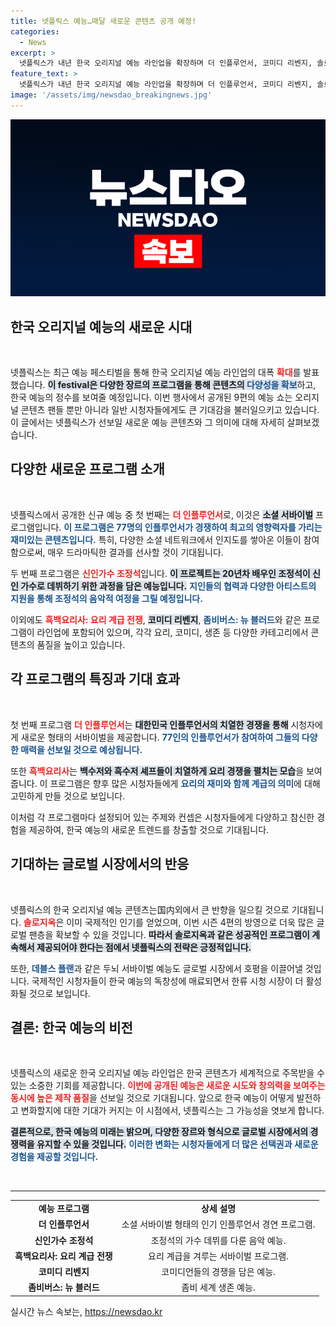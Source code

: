 ```yaml
---
title: 넷플릭스 예능…매달 새로운 콘텐츠 공개 예정!
categories:
  - News
excerpt: >
  넷플릭스가 내년 한국 오리지널 예능 라인업을 확장하며 더 인플루언서, 코미디 리벤지, 솔로지옥4 등 다양한 신규 콘텐츠를 공개한다. 흥미진진한 서바이벌과 혁신적인 포맷이 기대를 모은다! 클릭해서 밝혀지는 예능의 세계로 들어가세요!
feature_text: >
  넷플릭스가 내년 한국 오리지널 예능 라인업을 확장하며 더 인플루언서, 코미디 리벤지, 솔로지옥4 등 다양한 신규 콘텐츠를 공개한다. 흥미진진한 서바이벌과 혁신적인 포맷이 기대를 모은다! 클릭해서 밝혀지는 예능의 세계로 들어가세요!
image: '/assets/img/newsdao_breakingnews.jpg'
---
```


<p><img src="/assets/img/newsdao_breakingnews.jpg" alt="pcversion 속보" /></p>

<h2 data-ke-size="size26">한국 오리지널 예능의 새로운 시대</h2> 

<p data-ke-size="size16">&nbsp;</p>

<p>넷플릭스는 최근 예능 페스티벌을 통해 한국 오리지널 예능 라인업의 대폭 <b><span style="color: #ee2323;">확대</span></b>를 발표했습니다. <b><span style="background-color: #21538527;">이 festival은 다양한 장르의 프로그램을 통해 콘텐츠의 <span style="color: #1a5490;">다양성을 확보</span></span></b>하고, 한국 예능의 정수를 보여줄 예정입니다. 이번 행사에서 공개된 9편의 예능 쇼는 오리지널 콘텐츠 팬들 뿐만 아니라 일반 시청자들에게도 큰 기대감을 불러일으키고 있습니다. 이 글에서는 넷플릭스가 선보일 새로운 예능 콘텐츠와 그 의미에 대해 자세히 살펴보겠습니다.</p>

<h2 data-ke-size="size26">다양한 새로운 프로그램 소개</h2> 

<p data-ke-size="size16">&nbsp;</p>

<p>넷플릭스에서 공개한 신규 예능 중 첫 번째는 <b><span style="color: #ee2323;">더 인플루언서</span></b>로, 이것은 <b><span style="background-color: #21538527;">소셜 서바이벌</span></b> 프로그램입니다. <b><span style="color: #1a5490;">이 프로그램은 77명의 인플루언서가 경쟁하여 최고의 영향력자를 가리는 재미있는 콘텐츠입니다.</span></b> 특히, 다양한 소셜 네트워크에서 인지도를 쌓아온 이들이 참여함으로써, 매우 드라마틱한 결과를 선사할 것이 기대됩니다.</p>

<p>두 번째 프로그램은 <b><span style="color: #ee2323;">신인가수 조정석</span></b>입니다. <b><span style="background-color: #21538527;">이 프로젝트는 20년차 배우인 조정석이 신인 가수로 데뷔하기 위한 과정을 담은 예능입니다.</span></b> <b><span style="color: #1a5490;">지인들의 협력과 다양한 아티스트의 지원을 통해 조정석의 음악적 여정을 그릴 예정입니다.</span></b></p>

<p>이외에도 <b><span style="color: #ee2323;">흑백요리사: 요리 계급 전쟁</span></b>, <b><span style="background-color: #21538527;">코미디 리벤지</span></b>, <b><span style="color: #1a5490;">좀비버스: 뉴 블러드</span></b>와 같은 프로그램이 라인업에 포함되어 있으며, 각각 요리, 코미디, 생존 등 다양한 카테고리에서 콘텐츠의 품질을 높이고 있습니다.</p>

<h2 data-ke-size="size26">각 프로그램의 특징과 기대 효과</h2>

<p data-ke-size="size16">&nbsp;</p>

<p>첫 번째 프로그램 <b><span style="color: #ee2323;">더 인플루언서</span></b>는 <b><span style="background-color: #21538527;">대한민국 인플루언서의 치열한 경쟁을 통해</span></b> 시청자에게 새로운 형태의 서바이벌을 제공합니다. <b><span style="color: #1a5490;">77인의 인플루언서가 참여하여 그들의 다양한 매력을 선보일 것으로 예상됩니다.</span></b> </p>

<p>또한 <b><span style="color: #ee2323;">흑백요리사</span></b>는 <b><span style="background-color: #21538527;">백수저와 흑수저 셰프들이 치열하게 요리 경쟁을 펼치는 모습</span></b>을 보여줍니다. 이 프로그램은 향후 많은 시청자들에게 <b><span style="color: #1a5490;">요리의 재미와 함께 계급의 의미</span></b>에 대해 고민하게 만들 것으로 보입니다. </p>

<p>이처럼 각 프로그램마다 설정되어 있는 주제와 컨셉은 시청자들에게 다양하고 참신한 경험을 제공하여, 한국 예능의 새로운 트렌드를 창출할 것으로 기대됩니다.</p>

<h2 data-ke-size="size26">기대하는 글로벌 시장에서의 반응</h2>

<p data-ke-size="size16">&nbsp;</p>

<p>넷플릭스의 한국 오리지널 예능 콘텐츠는国内외에서 큰 반향을 일으킬 것으로 기대됩니다. <b><span style="color: #ee2323;">솔로지옥</span></b>은 이미 국제적인 인기를 얻었으며, 이번 시즌 4편의 방영으로 더욱 많은 글로벌 팬층을 확보할 수 있을 것입니다. <b><span style="background-color: #21538527;">따라서 솔로지옥과 같은 성공적인 프로그램이 계속해서 제공되어야 한다는 점에서 넷플릭스의 전략은 긍정적입니다.</span></b></p>

<p>또한, <b><span style="color: #1a5490;">데블스 플랜</span></b>과 같은 두뇌 서바이벌 예능도 글로벌 시장에서 호평을 이끌어낼 것입니다. 국제적인 시청자들이 한국 예능의 독창성에 매료되면서 한류 시청 시장이 더 활성화될 것으로 보입니다.</p>

<h2 data-ke-size="size26">결론: 한국 예능의 비전</h2>

<p data-ke-size="size16">&nbsp;</p>

<p>넷플릭스의 새로운 한국 오리지널 예능 라인업은 한국 콘텐츠가 세계적으로 주목받을 수 있는 소중한 기회를 제공합니다. <b><span style="color: #ee2323;">이번에 공개된 예능은 새로운 시도와 창의력을 보여주는 동시에 높은 제작 품질</span></b>을 선보일 것으로 기대됩니다. 앞으로 한국 예능이 어떻게 발전하고 변화할지에 대한 기대가 커지는 이 시점에서, 넷플릭스는 그 가능성을 엿보게 합니다.</p>

<p><b><span style="background-color: #21538527;">결론적으로, 한국 예능의 미래는 밝으며, 다양한 장르와 형식으로 글로벌 시장에서의 경쟁력을 유지할 수 있을 것입니다.</span></b> <b><span style="color: #1a5490;">이러한 변화는 시청자들에게 더 많은 선택권과 새로운 경험을 제공할 것입니다.</span></b></p>

<p data-ke-size="size16">&nbsp;</p>

<hr>

<table style="width: 100%; border-collapse: collapse;">
    <tbody>
        <tr>
            <td style="text-align: center; height: 17px;"><b>예능 프로그램</b></td>
            <td style="text-align: center; height: 17px;"><b>상세 설명</b></td>
        </tr>
        <tr>
            <td style="text-align: center; height: 17px;"><b>더 인플루언서</b></td>
            <td style="text-align: center; height: 17px;">소셜 서바이벌 형태의 인기 인플루언서 경연 프로그램.</td>
        </tr>
        <tr>
            <td style="text-align: center; height: 17px;"><b>신인가수 조정석</b></td>
            <td style="text-align: center; height: 17px;">조정석의 가수 데뷔를 다룬 음악 예능.</td>
        </tr>
        <tr>
            <td style="text-align: center; height: 17px;"><b>흑백요리사: 요리 계급 전쟁</b></td>
            <td style="text-align: center; height: 17px;">요리 계급을 겨루는 서바이벌 프로그램.</td>
        </tr>
        <tr>
            <td style="text-align: center; height: 17px;"><b>코미디 리벤지</b></td>
            <td style="text-align: center; height: 17px;">코미디언들의 경쟁을 담은 예능.</td>
        </tr>
        <tr>
            <td style="text-align: center; height: 17px;"><b>좀비버스: 뉴 블러드</b></td>
            <td style="text-align: center; height: 17px;">좀비 세계 생존 예능.</td>
        </tr>
    </tbody>
</table>
실시간 뉴스 속보는, <a href="https://newsdao.kr" rel="dofollow">https://newsdao.kr</a>


